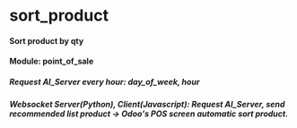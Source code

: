 # sort_product
#### Sort product by qty
#### Module: point_of_sale
##### Request AI_Server every hour: day_of_week, hour
##### Websocket Server(Python), Client(Javascript): Request AI_Server, send recommended list product -> Odoo's POS screen automatic sort product.
